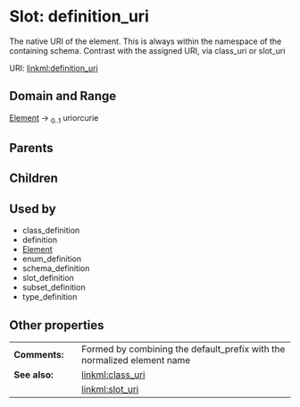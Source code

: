 
# Slot: definition_uri


The native URI of the element. This is always within the namespace of the containing schema. Contrast with the assigned URI, via class_uri or slot_uri

URI: [linkml:definition_uri](https://w3id.org/linkml/definition_uri)


## Domain and Range

[Element](Element.md) &#8594;  <sub>0..1</sub> uriorcurie

## Parents


## Children


## Used by

 * class_definition
 * definition
 * [Element](Element.md)
 * enum_definition
 * schema_definition
 * slot_definition
 * subset_definition
 * type_definition

## Other properties

|  |  |  |
| --- | --- | --- |
| **Comments:** | | Formed by combining the default_prefix with the normalized element name |
| **See also:** | | [linkml:class_uri](linkml:class_uri) |
|  | | [linkml:slot_uri](linkml:slot_uri) |

